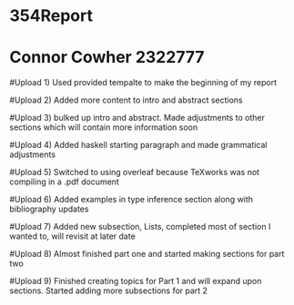 # 354Report
# Connor Cowher 2322777


#Upload 1) Used provided tempalte to make the beginning of my report

#Upload 2) Added more content to intro and abstract sections

#Upload 3) bulked up intro and abstract. Made adjustments to other sections which will contain more information soon

#Upload 4) Added haskell starting paragraph and made grammatical adjustments

#Upload 5) Switched to using overleaf because TeXworks was not compiling in a .pdf document

#Upload 6) Added examples in type inference section along with bibliography updates

#Upload 7) Added new subsection, Lists, completed most of section I wanted to, will revisit at later date

#Upload 8) Almost finished part one and started making sections for part two

#Upload 9) Finished creating topics for Part 1 and will expand upon sections. Started adding more subsections for part 2
